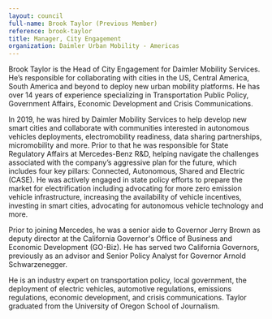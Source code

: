 ```yaml
---
layout: council
full-name: Brook Taylor (Previous Member)
reference: brook-taylor
title: Manager, City Engagement
organization: Daimler Urban Mobility - Americas
---
```


<p>Brook Taylor is the Head of City Engagement for Daimler Mobility Services. He’s responsible for collaborating with cities in the US, Central America, South America and beyond to deploy new urban mobility platforms. He has over 14 years of experience specializing in Transportation Public Policy, Government Affairs, Economic Development and Crisis Communications. </p>
<p>In 2019, he was hired by Daimler Mobility Services to help develop new smart cities and collaborate with communities interested in autonomous vehicles deployments, electromobility readiness, data sharing partnerships, micromobility and more. Prior to that he was responsible for State Regulatory Affairs at Mercedes-Benz R&D, helping navigate the challenges associated with the company’s aggressive plan for the future, which includes four key pillars: Connected, Autonomous, Shared and Electric (CASE). He was actively engaged in state policy efforts to prepare the market for electrification including advocating for more zero emission vehicle infrastructure, increasing the availability of vehicle incentives, investing in smart cities, advocating for autonomous vehicle technology and more.</p>
<p>Prior to joining Mercedes, he was a senior aide to Governor Jerry Brown as deputy director at the California Governor's Office of Business and Economic Development (GO-Biz). He has served two California Governors, previously as an advisor and Senior Policy Analyst for Governor Arnold Schwarzenegger.</p>
<p>He is an industry expert on transportation policy, local government, the deployment of electric vehicles, automotive regulations, emissions regulations, economic development, and crisis communications.  Taylor graduated from the University of Oregon School of Journalism.</p>
